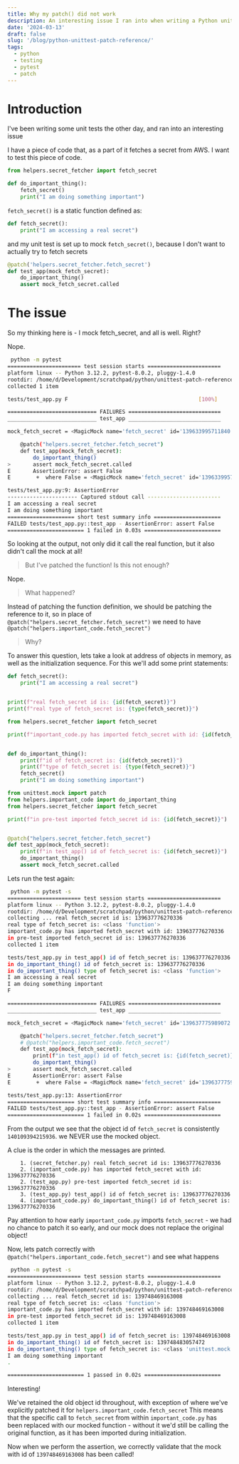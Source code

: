 ```yaml
---
title: Why my patch() did not work
description: An interesting issue I ran into when writing a Python unit test
date: '2024-03-13'
draft: false
slug: '/blog/python-unittest-patch-reference/'
tags:
  - python
  - testing
  - pytest
  - patch
---
```


# Introduction

I've been writing some unit tests the other day, and ran into an interesting issue

I have a piece of code that, as a part of it fetches a secret from AWS. I want to test this piece of code.

```python:title=important_code.py
from helpers.secret_fetcher import fetch_secret

def do_important_thing():
    fetch_secret()
    print("I am doing something important")
```

`fetch_secret()` is a static function defined as:

```python:title=secret_fetcher.py
def fetch_secret():
    print("I am accessing a real secret")
```

and my unit test is set up to mock `fetch_secret()`, because I don't want to actually try to fetch secrets

```python:title=test_app.py
@patch('helpers.secret_fetcher.fetch_secret')
def test_app(mock_fetch_secret):
    do_important_thing()
    assert mock_fetch_secret.called
```

# The issue

So my thinking here is - I mock fetch_secret, and all is well. Right?

Nope.

```bash
 python -m pytest
======================= test session starts =======================
platform linux -- Python 3.12.2, pytest-8.0.2, pluggy-1.4.0
rootdir: /home/d/Development/scratchpad/python/unittest-patch-reference
collected 1 item

tests/test_app.py F                                         [100%]

============================ FAILURES =============================
____________________________ test_app _____________________________

mock_fetch_secret = <MagicMock name='fetch_secret' id='139633995711840'>

    @patch("helpers.secret_fetcher.fetch_secret")
    def test_app(mock_fetch_secret):
        do_important_thing()
>       assert mock_fetch_secret.called
E       AssertionError: assert False
E        +  where False = <MagicMock name='fetch_secret' id='139633995711840'>.called

tests/test_app.py:9: AssertionError
---------------------- Captured stdout call -----------------------
I am accessing a real secret
I am doing something important
===================== short test summary info =====================
FAILED tests/test_app.py::test_app - AssertionError: assert False
======================== 1 failed in 0.03s ========================
```

So looking at the output, not only did it call the real function, but it also didn't call the mock at all!

> But I've patched the function! Is this not enough?

Nope.

> What happened?

Instead of patching the function definition, we should be patching the reference to it, so in place of
`@patch("helpers.secret_fetcher.fetch_secret")` we need to have `@patch("helpers.important_code.fetch_secret")`

> Why?

To answer this question, lets take a look at address of objects in memory, as well as the initialization sequence.
For this we'll add some print statements:

```python:title=secret_fetcher.py
def fetch_secret():
    print("I am accessing a real secret")


print(f"real fetch_secret id is: {id(fetch_secret)}")
print(f"real type of fetch_secret is: {type(fetch_secret)}")
```

```python:title=important_code.py
from helpers.secret_fetcher import fetch_secret

print(f"important_code.py has imported fetch_secret with id: {id(fetch_secret)}")


def do_important_thing():
    print(f"id of fetch_secret is: {id(fetch_secret)}")
    print(f"type of fetch_secret is: {type(fetch_secret)}")
    fetch_secret()
    print("I am doing something important")
```

```python:title=test_app.py
from unittest.mock import patch
from helpers.important_code import do_important_thing
from helpers.secret_fetcher import fetch_secret

print(f"in pre-test imported fetch_secret id is: {id(fetch_secret)}")


@patch("helpers.secret_fetcher.fetch_secret")
def test_app(mock_fetch_secret):
    print(f"in test_app() id of fetch_secret is: {id(fetch_secret)}")
    do_important_thing()
    assert mock_fetch_secret.called


```

Lets run the test again:

```bash
 python -m pytest -s
======================= test session starts =======================
platform linux -- Python 3.12.2, pytest-8.0.2, pluggy-1.4.0
rootdir: /home/d/Development/scratchpad/python/unittest-patch-reference
collecting ... real fetch_secret id is: 139637776270336
real type of fetch_secret is: <class 'function'>
important_code.py has imported fetch_secret with id: 139637776270336
in pre-test imported fetch_secret id is: 139637776270336
collected 1 item

tests/test_app.py in test_app() id of fetch_secret is: 139637776270336
in do_important_thing() id of fetch_secret is: 139637776270336
in do_important_thing() type of fetch_secret is: <class 'function'>
I am accessing a real secret
I am doing something important
F

============================ FAILURES =============================
____________________________ test_app _____________________________

mock_fetch_secret = <MagicMock name='fetch_secret' id='139637775989072'>

    @patch("helpers.secret_fetcher.fetch_secret")
    # @patch("helpers.important_code.fetch_secret")
    def test_app(mock_fetch_secret):
        print(f"in test_app() id of fetch_secret is: {id(fetch_secret)}")
        do_important_thing()
>       assert mock_fetch_secret.called
E       AssertionError: assert False
E        +  where False = <MagicMock name='fetch_secret' id='139637775989072'>.called

tests/test_app.py:13: AssertionError
===================== short test summary info =====================
FAILED tests/test_app.py::test_app - AssertionError: assert False
======================== 1 failed in 0.02s ========================
```

From the output we see that the object id of `fetch_secret` is consistently `140109394215936`. we NEVER use the mocked object.

A clue is the order in which the messages are printed.

```title=order of imports
    1. (secret_fetcher.py) real fetch_secret id is: 139637776270336
    2. (important_code.py) has imported fetch_secret with id: 139637776270336
    2. (test_app.py) pre-test imported fetch_secret id is: 139637776270336
    3. (test_app.py) test_app() id of fetch_secret is: 139637776270336
    4. (important_code.py) do_important_thing() id of fetch_secret is: 139637776270336
```

Pay attention to how early `important_code.py` imports `fetch_secret` - we had no chance to patch it so early, and our mock does not replace the original object!

Now, lets patch correctly with `@patch("helpers.important_code.fetch_secret")` and see what happens

```bash
 python -m pytest -s
======================= test session starts =======================
platform linux -- Python 3.12.2, pytest-8.0.2, pluggy-1.4.0
rootdir: /home/d/Development/scratchpad/python/unittest-patch-reference
collecting ... real fetch_secret id is: 139748469163008
real type of fetch_secret is: <class 'function'>
important_code.py has imported fetch_secret with id: 139748469163008
in pre-test imported fetch_secret id is: 139748469163008
collected 1 item

tests/test_app.py in test_app() id of fetch_secret is: 139748469163008
in do_important_thing() id of fetch_secret is: 139748483057472
in do_important_thing() type of fetch_secret is: <class 'unittest.mock.MagicMock'>
I am doing something important
.

======================== 1 passed in 0.02s ========================
```

Interesting!

We've retained the old object id throughout, with exception of where we've explicitly patched it for `helpers.important_code.fetch_secret`
This means that the specific call to `fetch_secret` from within `important_code.py` has been replaced with our mocked function - without it we'd still be calling the original function, as it has been imported during initialization.

Now when we perform the assertion, we correctly validate that the mock with id of `139748469163008` has been called!
